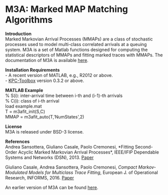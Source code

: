 M3A: Marked MAP Matching Algorithms
===
<p><b>Introduction</b>
<br>Marked Markovian Arrival Processes (MMAPs) are a class of stochastic processes
used to model multi-class correlated arrivals at a queuing system.
M3A is a set of Matlab functions designed for computing the statistical descriptors
of MMAPs and fitting marked traces with MMAPs. The documentation of M3A is available
<a href="https://github.com/Imperial-AESOP/M3A/blob/master/m3a.pdf">here</a>.

<p><b>Installation Requirements</b>
<br>- A recent version of MATLAB, e.g., R2012 or above.
<br>- <a href="https://github.com/kpctoolboxteam/kpc-toolbox/">KPC-Toolbox</a> version 0.3.2 or above.

<p><b>MATLAB Example</b>
<br>% S(i): inter-arrival time between i-th and (i-1)-th arrivals 
<br>% C(i): class of i-th arrival
<br>load example.mat
<br>T = m3afit_init(S,C)
<br>MMAP = m3afit_auto(T,'NumStates',2)

<p><b>License</b>
<br>M3A is released under BSD-3 license.

<p><b>References</b>
<br>Andrea Sansottera, Giuliano Casale, Paolo Cremonesi,
*Fitting Second-Order Acyclic Marked Markovian Arrival Processes*,
IEEE/IFIP Dependable Systems and Networks (DSN), 2013.
<a href="http://ieeexplore.ieee.org/xpl/articleDetails.jsp?tp=&arnumber=6575347">Paper</a>

Giuliano Casale, Andrea Sansottera, Paolo Cremonesi,
*Compact Markov-Modulated Models for Multiclass Trace Fitting*,
European J. of Operational Research, INFORMS, 2016.
<a href="http://www.sciencedirect.com/science/article/pii/S0377221716304258">Paper</a>

An earlier version of M3A can be found <a href="https://github.com/asansottera/m3a">here</a>.
